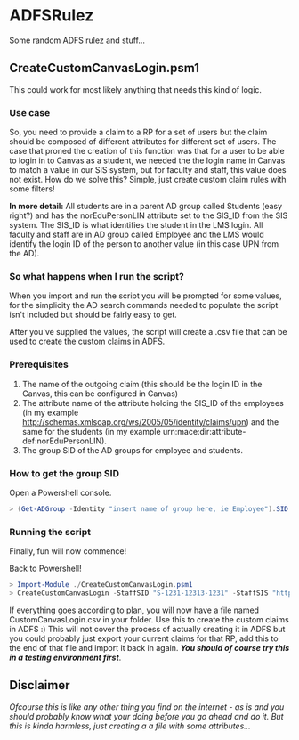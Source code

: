 # ADFSRulez
Some random ADFS rulez and stuff... 

## CreateCustomCanvasLogin.psm1 
This could work for most likely anything that needs this kind of logic. 

### Use case 
So, you need to provide a claim to a RP for a set of users but the claim should be composed of different attributes for different set of users. 
The case that proned the creation of this function was that for a user to be able to login in to Canvas as a student, we needed the the login name in Canvas to match a value in our SIS system, but for faculty and staff, this value does not exist. How do we solve this? 
Simple, just create custom claim rules with some filters! 

**In more detail:**
All students are in a parent AD group called Students (easy right?) and has the norEduPersonLIN attribute set to the SIS_ID from the SIS system. The SIS_ID is what identifies the student in the LMS login. 
All faculty and staff are in AD group called Employee and the LMS would identify the login ID of the person to another value (in this case UPN from the AD). 

### So what happens when I run the script? 
When you import and run the script you will be prompted for some values, for the simplicity the AD search commands needed to populate the script isn't included but should be fairly easy to get. 

After you've supplied the values, the script will create a .csv file that can be used to create the custom claims in ADFS. 

### Prerequisites

1. The name of the outgoing claim (this should be the login ID in the Canvas, this can be configured in Canvas)
2. The attribute name of the attribute holding the SIS_ID of the employees (in my example http://schemas.xmlsoap.org/ws/2005/05/identity/claims/upn) and the same for the students (in my example urn:mace:dir:attribute-def:norEduPersonLIN).
3. The group SID of the AD groups for employee and students. 

### How to get the group SID
Open a Powershell console.

```powershell
> (Get-ADGroup -Identity "insert name of group here, ie Employee").SID 
```

### Running the script
Finally, fun will now commence! 

Back to Powershell! 
```powershell
> Import-Module ./CreateCustomCanvasLogin.psm1
> CreateCustomCanvasLogin -StaffSID "S-1231-12313-1231" -StaffSIS "http://schemas.xmlsoap.org/ws/2005/05/identity/claims/upn" -StudentSID "S-1245-1245-345" -StudentSIS "urn:mace:dir:attribute-def:norEduPersonLIN" -CustomLoginName "Login:To:LMS"
```
If everything goes according to plan, you will now have a file named CustomCanvasLogin.csv in your folder. Use this to create the custom claims in ADFS :)
This will not cover the process of actually creating it in ADFS but you could probably just export your current claims for that RP, add this to the end of that file and import it back in again. **_You should of course try this in a testing environment first_**. 

## Disclaimer
_Ofcourse this is like any other thing you find on the internet - as is and you should probably know what your doing before you go ahead and do it. But this is kinda harmless, just creating a a file with some attributes..._